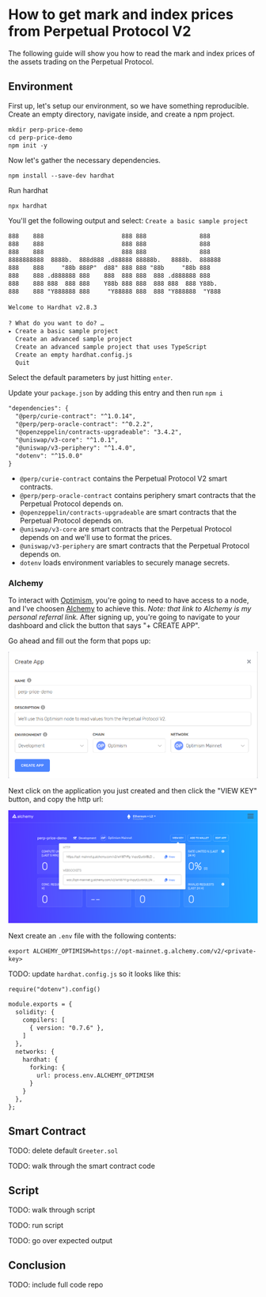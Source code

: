 # How to get mark and index prices from Perpetual Protocol V2

The following guide will show you how to read the mark and index prices of the assets trading on the Perpetual Protocol.

## Environment

First up, let's setup our environment, so we have something reproducible. Create an empty directory, navigate inside, and create a npm project. 

```
mkdir perp-price-demo
cd perp-price-demo
npm init -y
```

Now let's gather the necessary dependencies.

```
npm install --save-dev hardhat
```

Run hardhat

```
npx hardhat
```

You'll get the following output and select: `Create a basic sample project`

```
888    888                      888 888               888
888    888                      888 888               888
888    888                      888 888               888
8888888888  8888b.  888d888 .d88888 88888b.   8888b.  888888
888    888     "88b 888P"  d88" 888 888 "88b     "88b 888
888    888 .d888888 888    888  888 888  888 .d888888 888
888    888 888  888 888    Y88b 888 888  888 888  888 Y88b.
888    888 "Y888888 888     "Y88888 888  888 "Y888888  "Y888

Welcome to Hardhat v2.8.3

? What do you want to do? … 
▸ Create a basic sample project
  Create an advanced sample project
  Create an advanced sample project that uses TypeScript
  Create an empty hardhat.config.js
  Quit
```

Select the default parameters by just hitting `enter`.

Update your `package.json` by adding this entry and then run `npm i`
```
"dependencies": {
  "@perp/curie-contract": "^1.0.14",
  "@perp/perp-oracle-contract": "^0.2.2",
  "@openzeppelin/contracts-upgradeable": "3.4.2",
  "@uniswap/v3-core": "^1.0.1",
  "@uniswap/v3-periphery": "^1.4.0",
  "dotenv": "^15.0.0"
}
```

- `@perp/curie-contract` contains the Perpetual Protocol V2 smart contracts.
- `@perp/perp-oracle-contract` contains periphery smart contracts that the Perpetual Protocol depends on.
- `@openzeppelin/contracts-upgradeable` are smart contracts that the Perpetual Protocol depends on.
- `@uniswap/v3-core` are smart contracts that the Perpetual Protocol depends on and we'll use to format the prices.
- `@uniswap/v3-periphery` are smart contracts that the Perpetual Protocol depends on.
- `dotenv` loads environment variables to securely manage secrets.

### Alchemy

To interact with [Optimism](https://www.optimism.io/), you're going to need to have access to a node, and I've choosen [Alchemy](https://alchemy.com/?r=dbbb251e37e26674) to achieve this. *Note: that link to Alchemy is my personal referral link.* After signing up, you're going to navigate to your dashboard and click the button that says "+ CREATE APP".

Go ahead and fill out the form that pops up:

![create app form](img/alchemy-create-app.png)

Next click on the application you just created and then click the "VIEW KEY" button, and copy the http url:

![view key](img/alchemy-private-key.png)

Next create an `.env` file with the following contents:

```
export ALCHEMY_OPTIMISM=https://opt-mainnet.g.alchemy.com/v2/<private-key>
```

TODO: update `hardhat.config.js` so it looks like this:

```
require("dotenv").config()
```

```
module.exports = {
  solidity: {
    compilers: [
      { version: "0.7.6" },
    ]
  },
  networks: {
    hardhat: {
      forking: {
        url: process.env.ALCHEMY_OPTIMISM
      }
    }
  },
};
```

## Smart Contract

TODO: delete default `Greeter.sol`

TODO: walk through the smart contract code

## Script

TODO: walk through script

TODO: run script

TODO: go over expected output

## Conclusion

TODO: include full code repo